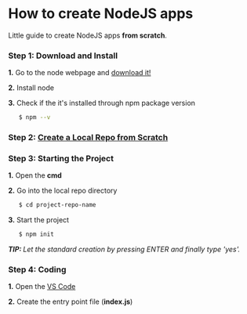 # How to create NodeJS apps
Little guide to create NodeJS apps <b>from scratch</b>.

### Step 1: Download and Install
<b>1.</b> Go to the node webpage and [download it!](https://nodejs.org/en/download/) <br/>

<b>2.</b> Install node <br/>

<b>3.</b> Check if the it's installed through npm package version<br/>
```sh
   $ npm --v
```

### Step 2: [Create a Local Repo from Scratch](https://github.com/sharkb8i/how-to-create-repos/)

### Step 3: Starting the Project
<b>1.</b> Open the <b>cmd</b> <br/>

<b>2.</b> Go into the local repo directory <br/>
```sh
   $ cd project-repo-name
```

<b>3.</b> Start the project<br/>
```sh
   $ npm init
```
<i><b>TIP: </b>Let the standard creation by pressing ENTER and finally type 'yes'.</i>

### Step 4: Coding
<b>1.</b> Open the [VS Code](https://code.visualstudio.com/download) <br/>

<b>2.</b> Create the entry point file (<b>index.js</b>)</br>
